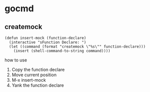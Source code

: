 # gocmd

## createmock

```
(defun insert-mock (function-declare)
  (interactive "sFunction Declare: ")
  (let ((command (format "createmock \"%s\"" function-declare)))
    (insert (shell-command-to-string command))))
```

how to use

1. Copy the function declare
2. Move current position
3. M-x insert-mock
4. Yank the function declare
